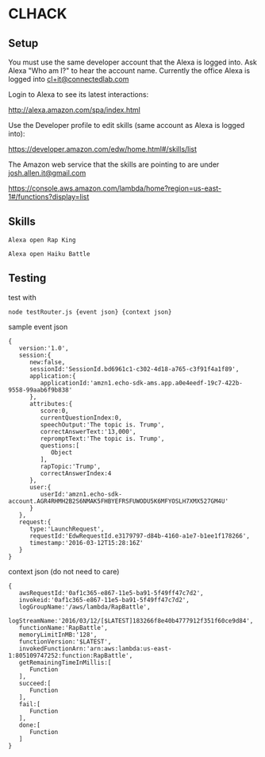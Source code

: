 # CLHACK

## Setup

You must use the same developer account that the Alexa is logged into. Ask Alexa "Who am I?" to hear the account name. Currently the office Alexa is logged into cl+it@connectedlab.com

Login to Alexa to see its latest interactions:

http://alexa.amazon.com/spa/index.html

Use the Developer profile to edit skills (same account as Alexa is logged into):

https://developer.amazon.com/edw/home.html#/skills/list

The Amazon web service that the skills are pointing to are under josh.allen.it@gmail.com

https://console.aws.amazon.com/lambda/home?region=us-east-1#/functions?display=list

## Skills

`Alexa open Rap King`

`Alexa open Haiku Battle`

## Testing

test with

```
node testRouter.js {event json} {context json}
```

sample event json
```
{  
   version:'1.0',
   session:{  
      new:false,
      sessionId:'SessionId.bd6961c1-c302-4d18-a765-c3f91f4a1f89',
      application:{  
         applicationId:'amzn1.echo-sdk-ams.app.a0e4eedf-19c7-422b-9558-99aab6f9b838'
      },
      attributes:{  
         score:0,
         currentQuestionIndex:0,
         speechOutput:'The topic is. Trump',
         correctAnswerText:'13,000',
         repromptText:'The topic is. Trump',
         questions:[  
            Object
         ],
         rapTopic:'Trump',
         correctAnswerIndex:4
      },
      user:{  
         userId:'amzn1.echo-sdk-account.AGR4RHMH2B2S6NMAK5FHBYEFRSFUWODU5K6MFYOSLH7XMX527GM4U'
      }
   },
   request:{  
      type:'LaunchRequest',
      requestId:'EdwRequestId.e3179797-d84b-4160-a1e7-b1ee1f178266',
      timestamp:'2016-03-12T15:28:16Z'
   }
}
```

context json (do not need to care)

```
{  
   awsRequestId:'0af1c365-e867-11e5-ba91-5f49ff47c7d2',
   invokeid:'0af1c365-e867-11e5-ba91-5f49ff47c7d2',
   logGroupName:'/aws/lambda/RapBattle',
   logStreamName:'2016/03/12/[$LATEST]183266f8e40b4777912f351f60ce9d84',
   functionName:'RapBattle',
   memoryLimitInMB:'128',
   functionVersion:'$LATEST',
   invokedFunctionArn:'arn:aws:lambda:us-east-1:805109747252:function:RapBattle',
   getRemainingTimeInMillis:[  
      Function
   ],
   succeed:[  
      Function
   ],
   fail:[  
      Function
   ],
   done:[  
      Function
   ]
}
```
